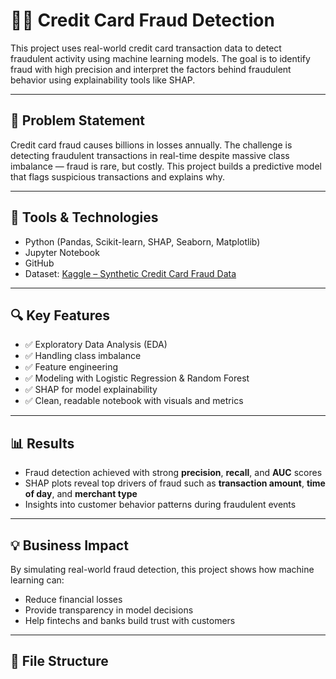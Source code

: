 # 🕵️‍♂️ Credit Card Fraud Detection

This project uses real-world credit card transaction data to detect fraudulent activity using machine learning models. The goal is to identify fraud with high precision and interpret the factors behind fraudulent behavior using explainability tools like SHAP.

---

## 📌 Problem Statement

Credit card fraud causes billions in losses annually. The challenge is detecting fraudulent transactions in real-time despite massive class imbalance — fraud is rare, but costly. This project builds a predictive model that flags suspicious transactions and explains why.

---

## 🧠 Tools & Technologies

- Python (Pandas, Scikit-learn, SHAP, Seaborn, Matplotlib)
- Jupyter Notebook
- GitHub
- Dataset: [Kaggle – Synthetic Credit Card Fraud Data](https://www.kaggle.com/datasets/kartik2112/fraud-detection)

---

## 🔍 Key Features

- ✅ Exploratory Data Analysis (EDA)
- ✅ Handling class imbalance
- ✅ Feature engineering
- ✅ Modeling with Logistic Regression & Random Forest
- ✅ SHAP for model explainability
- ✅ Clean, readable notebook with visuals and metrics

---

## 📊 Results

- Fraud detection achieved with strong **precision**, **recall**, and **AUC** scores
- SHAP plots reveal top drivers of fraud such as **transaction amount**, **time of day**, and **merchant type**
- Insights into customer behavior patterns during fraudulent events

---

## 💡 Business Impact

By simulating real-world fraud detection, this project shows how machine learning can:
- Reduce financial losses
- Provide transparency in model decisions
- Help fintechs and banks build trust with customers

---

## 📁 File Structure

